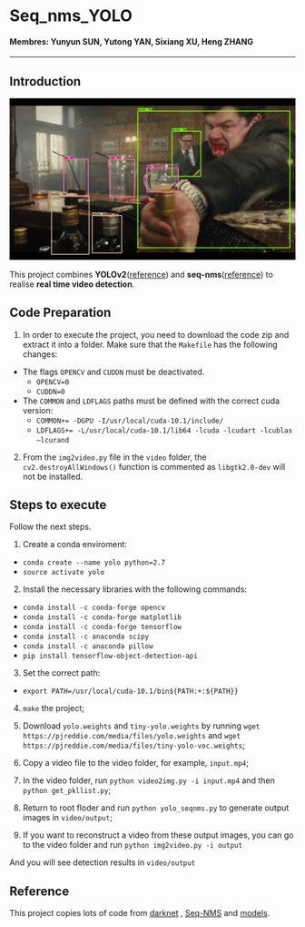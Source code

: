 # Seq_nms_YOLO

#### Membres: Yunyun SUN, Yutong YAN, Sixiang XU, Heng ZHANG

---

## Introduction

![](img/index.jpg) 

This project combines **YOLOv2**([reference](https://arxiv.org/abs/1506.02640)) and **seq-nms**([reference](https://arxiv.org/abs/1602.08465)) to realise **real time video detection**.



## Code Preparation
1. In order to execute the project, you need to download the code zip and extract it into a folder. Make sure that the `Makefile` has the following changes:
  - The flags `OPENCV` and `CUDDN` must be deactivated.
      + `OPENCV=0`
      + `CUDDN=0`
  - The `COMMON` and `LDFLAGS` paths must be defined with the correct cuda version:
      + `COMMON+= -DGPU -I/usr/local/cuda-10.1/include/`
      + `LDFLAGS+= -L/usr/local/cuda-10.1/lib64 -lcuda -lcudart -lcublas –lcurand`

2. From the `img2video.py` file in the `video` folder, the `cv2.destroyAllWindows()` function is commented as `libgtk2.0-dev` will not be installed.

## Steps to execute
Follow the next steps.

1. Create a conda enviroment:
  - `conda create --name yolo python=2.7`
  - `source activate yolo`
 
2. Install the necessary libraries with the following commands:
  - `conda install -c conda-forge opencv`
  - `conda install -c conda-forge matplotlib`
  - `conda install -c conda-forge tensorflow`
  - `conda install -c anaconda scipy`
  - `conda install -c anaconda pillow`
  - `pip install tensorflow-object-detection-api`
  
3. Set the correct path:
  - `export PATH=/usr/local/cuda-10.1/bin${PATH:+:${PATH}}`
  
4. `make` the project;

5. Download `yolo.weights` and `tiny-yolo.weights` by running `wget https://pjreddie.com/media/files/yolo.weights` and `wget https://pjreddie.com/media/files/tiny-yolo-voc.weights`;

6. Copy a video file to the video folder, for example, `input.mp4`;

7. In the video folder, run `python video2img.py -i input.mp4` and then `python get_pkllist.py`;

8. Return to root floder and run `python yolo_seqnms.py` to generate output images in `video/output`;

9. If you want to reconstruct a video from these output images, you can go to the video folder and run `python img2video.py -i output`

And you will see detection results in `video/output`

## Reference

This project copies lots of code from [darknet](https://github.com/pjreddie/darknet) , [Seq-NMS](https://github.com/lrghust/Seq-NMS) and  [models](https://github.com/tensorflow/models).
